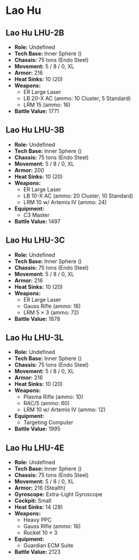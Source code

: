 # Lao Hu
## Lao Hu LHU-2B
- **Role:** Undefined
- **Tech Base:** Inner Sphere ()
- **Chassis:** 75 tons (Endo Steel)
- **Movement:** 5 / 8 / 0, XL
- **Armor:** 216
- **Heat Sinks:** 10 (20)
- **Weapons:**
  - ER Large Laser
  - LB 20-X AC (ammo: 10 Cluster, 5 Standard)
  - LRM 15 (ammo: 16)
- **Battle Value:** 1771

## Lao Hu LHU-3B
- **Role:** Undefined
- **Tech Base:** Inner Sphere ()
- **Chassis:** 75 tons (Endo Steel)
- **Movement:** 5 / 8 / 0, XL
- **Armor:** 200
- **Heat Sinks:** 10 (20)
- **Weapons:**
  - ER Large Laser
  - LB 10-X AC (ammo: 20 Cluster, 10 Standard)
  - LRM 10 w/ Artemis IV (ammo: 24)
- **Equipment:**
  - C3 Master
- **Battle Value:** 1497

## Lao Hu LHU-3C
- **Role:** Undefined
- **Tech Base:** Inner Sphere ()
- **Chassis:** 75 tons (Endo Steel)
- **Movement:** 5 / 8 / 0, XL
- **Armor:** 216
- **Heat Sinks:** 10 (20)
- **Weapons:**
  - ER Large Laser
  - Gauss Rifle (ammo: 16)
  - LRM 5 × 3 (ammo: 72)
- **Battle Value:** 1878

## Lao Hu LHU-3L
- **Role:** Undefined
- **Tech Base:** Inner Sphere ()
- **Chassis:** 75 tons (Endo Steel)
- **Movement:** 5 / 8 / 0, XL
- **Armor:** 216
- **Heat Sinks:** 10 (20)
- **Weapons:**
  - Plasma Rifle (ammo: 10)
  - RAC/5 (ammo: 60)
  - LRM 10 w/ Artemis IV (ammo: 12)
- **Equipment:**
  - Targeting Computer
- **Battle Value:** 1995

## Lao Hu LHU-4E
- **Role:** Undefined
- **Tech Base:** Inner Sphere ()
- **Chassis:** 75 tons (Endo Steel)
- **Movement:** 5 / 8 / 0, XL
- **Armor:** 216 (Stealth)
- **Gyroscope:** Extra-Light Gyroscope
- **Cockpit:** Small
- **Heat Sinks:** 14 (28)
- **Weapons:**
  - Heavy PPC
  - Gauss Rifle (ammo: 16)
  - Rocket 10 × 3
- **Equipment:**
  - Guardian ECM Suite
- **Battle Value:** 2123

